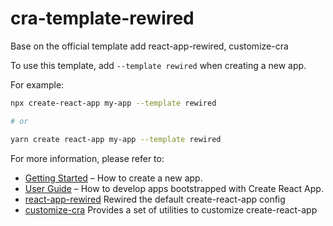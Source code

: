 # cra-template-rewired

Base on the official template add react-app-rewired, customize-cra

To use this template, add `--template rewired` when creating a new app.

For example:

```sh
npx create-react-app my-app --template rewired

# or

yarn create react-app my-app --template rewired
```

For more information, please refer to:

- [Getting Started](https://create-react-app.dev/docs/getting-started) – How to create a new app.
- [User Guide](https://create-react-app.dev) – How to develop apps bootstrapped with Create React App.
- [react-app-rewired](https://github.com/timarney/react-app-rewired) Rewired the default create-react-app config
- [customize-cra](https://github.com/arackaf/customize-cra) Provides a set of utilities to customize create-react-app
